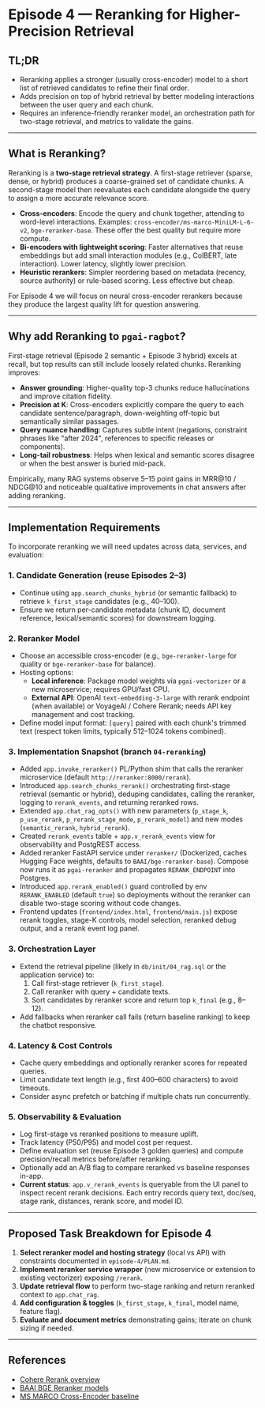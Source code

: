 # Episode 4 — Reranking for Higher-Precision Retrieval

## TL;DR
- Reranking applies a stronger (usually cross-encoder) model to a short list of retrieved candidates to refine their final order.
- Adds precision on top of hybrid retrieval by better modeling interactions between the user query and each chunk.
- Requires an inference-friendly reranker model, an orchestration path for two-stage retrieval, and metrics to validate the gains.

---

## What is Reranking?
Reranking is a **two-stage retrieval strategy**. A first-stage retriever (sparse, dense, or hybrid) produces a coarse-grained set of candidate chunks. A second-stage model then reevaluates each candidate alongside the query to assign a more accurate relevance score.

- **Cross-encoders**: Encode the query and chunk together, attending to word-level interactions. Examples: `cross-encoder/ms-marco-MiniLM-L-6-v2`, `bge-reranker-base`. These offer the best quality but require more compute.
- **Bi-encoders with lightweight scoring**: Faster alternatives that reuse embeddings but add small interaction modules (e.g., ColBERT, late interaction). Lower latency, slightly lower precision.
- **Heuristic rerankers**: Simpler reordering based on metadata (recency, source authority) or rule-based scoring. Less effective but cheap.

For Episode 4 we will focus on neural cross-encoder rerankers because they produce the largest quality lift for question answering.

---

## Why add Reranking to `pgai-ragbot`?
First-stage retrieval (Episode 2 semantic + Episode 3 hybrid) excels at recall, but top results can still include loosely related chunks. Reranking improves:

- **Answer grounding**: Higher-quality top-3 chunks reduce hallucinations and improve citation fidelity.
- **Precision at K**: Cross-encoders explicitly compare the query to each candidate sentence/paragraph, down-weighting off-topic but semantically similar passages.
- **Query nuance handling**: Captures subtle intent (negations, constraint phrases like "after 2024", references to specific releases or components).
- **Long-tail robustness**: Helps when lexical and semantic scores disagree or when the best answer is buried mid-pack.

Empirically, many RAG systems observe 5–15 point gains in MRR@10 / NDCG@10 and noticeable qualitative improvements in chat answers after adding reranking.

---

## Implementation Requirements
To incorporate reranking we will need updates across data, services, and evaluation:

### 1. Candidate Generation (reuse Episodes 2–3)
- Continue using `app.search_chunks_hybrid` (or semantic fallback) to retrieve `k_first_stage` candidates (e.g., 40–100).
- Ensure we return per-candidate metadata (chunk ID, document reference, lexical/semantic scores) for downstream logging.

### 2. Reranker Model
- Choose an accessible cross-encoder (e.g., `bge-reranker-large` for quality or `bge-reranker-base` for balance).
- Hosting options:
  - **Local inference**: Package model weights via `pgai-vectorizer` or a new microservice; requires GPU/fast CPU.
  - **External API**: OpenAI `text-embedding-3-large` with rerank endpoint (when available) or VoyageAI / Cohere Rerank; needs API key management and cost tracking.
- Define model input format: `[query]` paired with each chunk's trimmed text (respect token limits, typically 512–1024 tokens combined).

### 3. Implementation Snapshot (branch `04-reranking`)
- Added `app.invoke_reranker()` PL/Python shim that calls the reranker microservice (default `http://reranker:8000/rerank`).
- Introduced `app.search_chunks_rerank()` orchestrating first-stage retrieval (semantic or hybrid), deduping candidates, calling the reranker, logging to `rerank_events`, and returning reranked rows.
- Extended `app.chat_rag_opts()` with new parameters (`p_stage_k`, `p_use_rerank`, `p_rerank_stage_mode`, `p_rerank_model`) and new modes (`semantic_rerank`, `hybrid_rerank`).
- Created `rerank_events` table + `app.v_rerank_events` view for observability and PostgREST access.
- Added reranker FastAPI service under `reranker/` (Dockerized, caches Hugging Face weights, defaults to `BAAI/bge-reranker-base`). Compose now runs it as `pgai-reranker` and propagates `RERANK_ENDPOINT` into Postgres.
- Introduced `app.rerank_enabled()` guard controlled by env `RERANK_ENABLED` (default `true`) so deployments without the reranker can disable two-stage scoring without code changes.
- Frontend updates (`frontend/index.html`, `frontend/main.js`) expose rerank toggles, stage-K controls, model selection, reranked debug output, and a rerank event log panel.

### 3. Orchestration Layer
- Extend the retrieval pipeline (likely in `db/init/04_rag.sql` or the application service) to:
  1. Call first-stage retriever (`k_first_stage`).
  2. Call reranker with query + candidate texts.
  3. Sort candidates by reranker score and return top `k_final` (e.g., 8–12).
- Add fallbacks when reranker call fails (return baseline ranking) to keep the chatbot responsive.

### 4. Latency & Cost Controls
- Cache query embeddings and optionally reranker scores for repeated queries.
- Limit candidate text length (e.g., first 400–600 characters) to avoid timeouts.
- Consider async prefetch or batching if multiple chats run concurrently.

### 5. Observability & Evaluation
- Log first-stage vs reranked positions to measure uplift.
- Track latency (P50/P95) and model cost per request.
- Define evaluation set (reuse Episode 3 golden queries) and compute precision/recall metrics before/after reranking.
- Optionally add an A/B flag to compare reranked vs baseline responses in-app.
- **Current status**: `app.v_rerank_events` is queryable from the UI panel to inspect recent rerank decisions. Each entry records query text, doc/seq, stage rank, distances, rerank score, and model ID.

---

## Proposed Task Breakdown for Episode 4
1. **Select reranker model and hosting strategy** (local vs API) with constraints documented in `episode-4/PLAN.md`.
2. **Implement reranker service wrapper** (new microservice or extension to existing vectorizer) exposing `/rerank`.
3. **Update retrieval flow** to perform two-stage ranking and return reranked context to `app.chat_rag`.
4. **Add configuration & toggles** (`k_first_stage`, `k_final`, model name, feature flag).
5. **Evaluate and document metrics** demonstrating gains; iterate on chunk sizing if needed.

---

## References
- [Cohere Rerank overview](https://docs.cohere.com/docs/rerank)
- [BAAI BGE Reranker models](https://huggingface.co/BAAI/bge-reranker-base)
- [MS MARCO Cross-Encoder baseline](https://huggingface.co/cross-encoder/ms-marco-MiniLM-L-6-v2)
